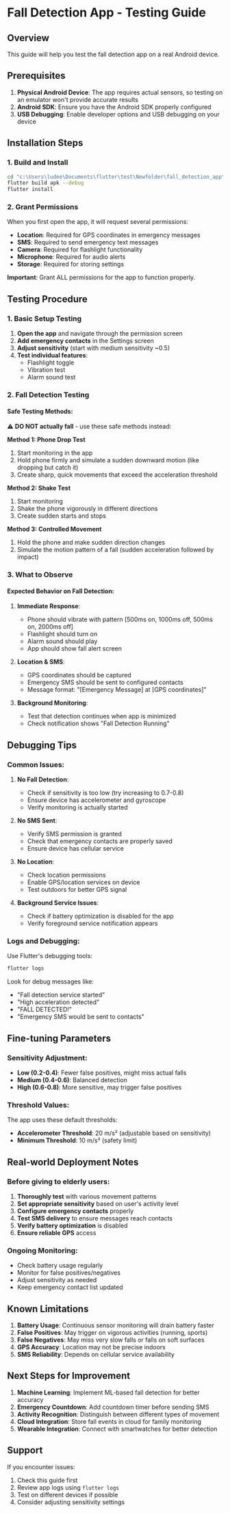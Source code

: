# Fall Detection App - Testing Guide

## Overview

This guide will help you test the fall detection app on a real Android device.

## Prerequisites

1. **Physical Android Device**: The app requires actual sensors, so testing on an emulator won't provide accurate results
2. **Android SDK**: Ensure you have the Android SDK properly configured
3. **USB Debugging**: Enable developer options and USB debugging on your device

## Installation Steps

### 1. Build and Install

```bash
cd "c:\Users\ludee\Documents\flutter\test\Newfolder\fall_detection_app"
flutter build apk --debug
flutter install
```

### 2. Grant Permissions

When you first open the app, it will request several permissions:

- **Location**: Required for GPS coordinates in emergency messages
- **SMS**: Required to send emergency text messages
- **Camera**: Required for flashlight functionality
- **Microphone**: Required for audio alerts
- **Storage**: Required for storing settings

**Important**: Grant ALL permissions for the app to function properly.

## Testing Procedure

### 1. Basic Setup Testing

1. **Open the app** and navigate through the permission screen
2. **Add emergency contacts** in the Settings screen
3. **Adjust sensitivity** (start with medium sensitivity ~0.5)
4. **Test individual features**:
   - Flashlight toggle
   - Vibration test
   - Alarm sound test

### 2. Fall Detection Testing

#### Safe Testing Methods:

⚠️ **DO NOT actually fall** - use these safe methods instead:

**Method 1: Phone Drop Test**

1. Start monitoring in the app
2. Hold phone firmly and simulate a sudden downward motion (like dropping but catch it)
3. Create sharp, quick movements that exceed the acceleration threshold

**Method 2: Shake Test**

1. Start monitoring
2. Shake the phone vigorously in different directions
3. Create sudden starts and stops

**Method 3: Controlled Movement**

1. Hold the phone and make sudden direction changes
2. Simulate the motion pattern of a fall (sudden acceleration followed by impact)

### 3. What to Observe

#### Expected Behavior on Fall Detection:

1. **Immediate Response**:

   - Phone should vibrate with pattern [500ms on, 1000ms off, 500ms on, 2000ms off]
   - Flashlight should turn on
   - Alarm sound should play
   - App should show fall alert screen

2. **Location & SMS**:

   - GPS coordinates should be captured
   - Emergency SMS should be sent to configured contacts
   - Message format: "[Emergency Message] at [GPS coordinates]"

3. **Background Monitoring**:
   - Test that detection continues when app is minimized
   - Check notification shows "Fall Detection Running"

## Debugging Tips

### Common Issues:

1. **No Fall Detection**:

   - Check if sensitivity is too low (try increasing to 0.7-0.8)
   - Ensure device has accelerometer and gyroscope
   - Verify monitoring is actually started

2. **No SMS Sent**:

   - Verify SMS permission is granted
   - Check that emergency contacts are properly saved
   - Ensure device has cellular service

3. **No Location**:

   - Check location permissions
   - Enable GPS/location services on device
   - Test outdoors for better GPS signal

4. **Background Service Issues**:
   - Check if battery optimization is disabled for the app
   - Verify foreground service notification appears

### Logs and Debugging:

Use Flutter's debugging tools:

```bash
flutter logs
```

Look for debug messages like:

- "Fall detection service started"
- "High acceleration detected"
- "FALL DETECTED!"
- "Emergency SMS would be sent to contacts"

## Fine-tuning Parameters

### Sensitivity Adjustment:

- **Low (0.2-0.4)**: Fewer false positives, might miss actual falls
- **Medium (0.4-0.6)**: Balanced detection
- **High (0.6-0.8)**: More sensitive, may trigger false positives

### Threshold Values:

The app uses these default thresholds:

- **Accelerometer Threshold**: 20 m/s² (adjustable based on sensitivity)
- **Minimum Threshold**: 10 m/s² (safety limit)

## Real-world Deployment Notes

### Before giving to elderly users:

1. **Thoroughly test** with various movement patterns
2. **Set appropriate sensitivity** based on user's activity level
3. **Configure emergency contacts** properly
4. **Test SMS delivery** to ensure messages reach contacts
5. **Verify battery optimization** is disabled
6. **Ensure reliable GPS** access

### Ongoing Monitoring:

- Check battery usage regularly
- Monitor for false positives/negatives
- Adjust sensitivity as needed
- Keep emergency contact list updated

## Known Limitations

1. **Battery Usage**: Continuous sensor monitoring will drain battery faster
2. **False Positives**: May trigger on vigorous activities (running, sports)
3. **False Negatives**: May miss very slow falls or falls on soft surfaces
4. **GPS Accuracy**: Location may not be precise indoors
5. **SMS Reliability**: Depends on cellular service availability

## Next Steps for Improvement

1. **Machine Learning**: Implement ML-based fall detection for better accuracy
2. **Emergency Countdown**: Add countdown timer before sending SMS
3. **Activity Recognition**: Distinguish between different types of movement
4. **Cloud Integration**: Store fall events in cloud for family monitoring
5. **Wearable Integration**: Connect with smartwatches for better detection

## Support

If you encounter issues:

1. Check this guide first
2. Review app logs using `flutter logs`
3. Test on different devices if possible
4. Consider adjusting sensitivity settings
